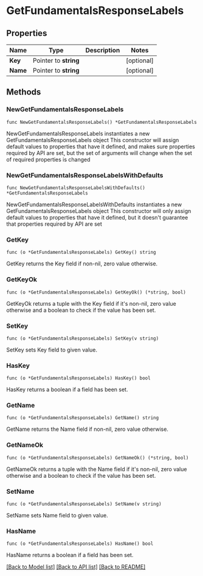 # GetFundamentalsResponseLabels

## Properties

Name | Type | Description | Notes
------------ | ------------- | ------------- | -------------
**Key** | Pointer to **string** |  | [optional] 
**Name** | Pointer to **string** |  | [optional] 

## Methods

### NewGetFundamentalsResponseLabels

`func NewGetFundamentalsResponseLabels() *GetFundamentalsResponseLabels`

NewGetFundamentalsResponseLabels instantiates a new GetFundamentalsResponseLabels object
This constructor will assign default values to properties that have it defined,
and makes sure properties required by API are set, but the set of arguments
will change when the set of required properties is changed

### NewGetFundamentalsResponseLabelsWithDefaults

`func NewGetFundamentalsResponseLabelsWithDefaults() *GetFundamentalsResponseLabels`

NewGetFundamentalsResponseLabelsWithDefaults instantiates a new GetFundamentalsResponseLabels object
This constructor will only assign default values to properties that have it defined,
but it doesn't guarantee that properties required by API are set

### GetKey

`func (o *GetFundamentalsResponseLabels) GetKey() string`

GetKey returns the Key field if non-nil, zero value otherwise.

### GetKeyOk

`func (o *GetFundamentalsResponseLabels) GetKeyOk() (*string, bool)`

GetKeyOk returns a tuple with the Key field if it's non-nil, zero value otherwise
and a boolean to check if the value has been set.

### SetKey

`func (o *GetFundamentalsResponseLabels) SetKey(v string)`

SetKey sets Key field to given value.

### HasKey

`func (o *GetFundamentalsResponseLabels) HasKey() bool`

HasKey returns a boolean if a field has been set.

### GetName

`func (o *GetFundamentalsResponseLabels) GetName() string`

GetName returns the Name field if non-nil, zero value otherwise.

### GetNameOk

`func (o *GetFundamentalsResponseLabels) GetNameOk() (*string, bool)`

GetNameOk returns a tuple with the Name field if it's non-nil, zero value otherwise
and a boolean to check if the value has been set.

### SetName

`func (o *GetFundamentalsResponseLabels) SetName(v string)`

SetName sets Name field to given value.

### HasName

`func (o *GetFundamentalsResponseLabels) HasName() bool`

HasName returns a boolean if a field has been set.


[[Back to Model list]](../README.md#documentation-for-models) [[Back to API list]](../README.md#documentation-for-api-endpoints) [[Back to README]](../README.md)


